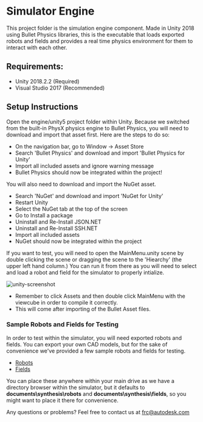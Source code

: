 # Simulator Engine

This project folder is the simulation engine component. Made in Unity 2018 using Bullet Physics libraries, this is the executable that loads exported robots and fields and provides a real time physics environment for them to interact with each other.

## Requirements:
* Unity 2018.2.2 (Required)
* Visual Studio 2017 (Recommended)

## Setup Instructions

Open the engine/unity5 project folder within Unity. Because we switched from the built-in
PhysX physics engine to Bullet Physics, you will need to download and import that asset first. Here
are the steps to do so:
* On the navigation bar, go to Window -> Asset Store
* Search 'Bullet Physics' and download and import 'Bullet Physics for Unity'
* Import all included assets and ignore warning message
* Bullet Physics should now be integrated within the project!

You will also need to download and import the NuGet asset.
* Search 'NuGet' and download and import 'NuGet for Unity'
* Restart Unity
* Select the NuGet tab at the top of the screen
* Go to Install a package
* Uninstall and Re-Install JSON.NET
* Uninstall and Re-Install SSH.NET
* Import all included assets
* NuGet should now be integrated within the project

If you want to test, you will need to open the MainMenu.unity scene by double clicking the scene or dragging the scene to the 'Hiearchy' (the upper left hand column.) You can run it from there as you will need to select and load a robot and field for the simulator to properly intialize.

![unity-screenshot](https://user-images.githubusercontent.com/22991715/44364221-42982500-a47b-11e8-96d9-015836ecc307.png)

* Remember to click Assets and then double click MainMenu with the viewcube in order to compile it correctly.
* This will come after importing of the Bullet Asset files.

### Sample Robots and Fields for Testing

In order to test within the simulator, you will need exported robots and fields. You can export your own
CAD models, but for the sake of convenience we've provided a few sample robots and fields for testing.

* [Robots](https://autodesk.box.com/s/9lh1qvtxkurqvv3jlyfy455o5xqf6ts8)
* [Fields](https://autodesk.box.com/s/kx0sv4i7i4pmsl4rpj9gpk03kq6ynz8k)

You can place these anywhere within your main drive as we have a directory browser within the simulator, but it defaults to
**documents\synthesis\robots** and **documents\synthesis\fields**, so you might want to place it there for
convenience.



Any questions or problems? Feel free to contact us at frc@autodesk.com
